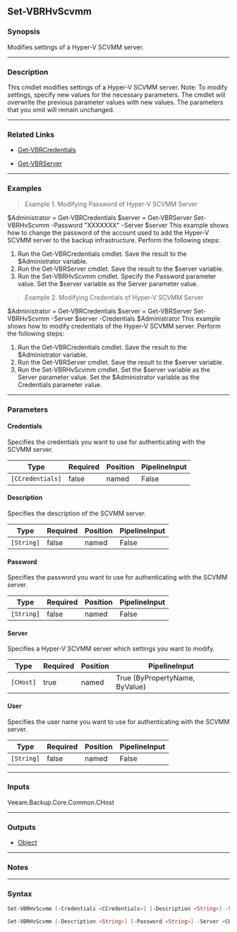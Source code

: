 Set-VBRHvScvmm
--------------

### Synopsis
Modifies settings of a Hyper-V SCVMM server.

---

### Description

This cmdlet modifies settings of a Hyper-V SCVMM server.
Note: To modify settings, specify new values for the necessary parameters. The cmdlet will overwrite the previous parameter values with new values. The parameters that you omit will remain unchanged.

---

### Related Links
* [Get-VBRCredentials](Get-VBRCredentials)

* [Get-VBRServer](Get-VBRServer)

---

### Examples
> Example 1. Modifying Password of Hyper-V SCVMM Server

$Administrator = Get-VBRCredentials
$server = Get-VBRServer
Set-VBRHvScvmm -Password "XXXXXXX" -Server $server
This example shows how to change the password of the account used to add the Hyper-V SCVMM server to the backup infrastructure.
Perform the following steps:
1. Run the Get-VBRCredentials cmdlet. Save the result to the $Administrator variable.
2. Run the Get-VBRServer cmdlet. Save the result to the $server variable.
3. Run the Set-VBRHvScvmm cmdlet. Specify the Password parameter value. Set the $server variable as the Server parameter value.
> Example 2. Modifying Credentials of Hyper-V SCVMM Server

$Administrator = Get-VBRCredentials
$server = Get-VBRServer
Set-VBRHvScvmm -Server $server -Credentials $Administrator
This example shows how to modify credentials of the Hyper-V SCVMM server.
Perform the following steps:
1. Run the Get-VBRCredentials cmdlet. Save the result to the $Administrator variable.
2. Run the Get-VBRServer cmdlet. Save the result to the $server variable.
3. Run the Set-VBRHvScvmm cmdlet. Set the $server variable as the Server parameter value. Set the $Administrator variable as the Credentials parameter value.

---

### Parameters
#### **Credentials**
Specifies the credentials you want to use for authenticating with the SCVMM server.

|Type            |Required|Position|PipelineInput|
|----------------|--------|--------|-------------|
|`[CCredentials]`|false   |named   |False        |

#### **Description**
Specifies the description of the SCVMM server.

|Type      |Required|Position|PipelineInput|
|----------|--------|--------|-------------|
|`[String]`|false   |named   |False        |

#### **Password**
Specifies the password you want to use for authenticating with the SCVMM server.

|Type      |Required|Position|PipelineInput|
|----------|--------|--------|-------------|
|`[String]`|false   |named   |False        |

#### **Server**
Specifies a Hyper-V SCVMM server which settings you want to modify.

|Type     |Required|Position|PipelineInput                 |
|---------|--------|--------|------------------------------|
|`[CHost]`|true    |named   |True (ByPropertyName, ByValue)|

#### **User**
Specifies the user name you want to use for authenticating with the SCVMM server.

|Type      |Required|Position|PipelineInput|
|----------|--------|--------|-------------|
|`[String]`|false   |named   |False        |

---

### Inputs
Veeam.Backup.Core.Common.CHost

---

### Outputs
* [Object](https://learn.microsoft.com/en-us/dotnet/api/System.Object)

---

### Notes

---

### Syntax
```PowerShell
Set-VBRHvScvmm [-Credentials <CCredentials>] [-Description <String>] -Server <CHost> [<CommonParameters>]
```
```PowerShell
Set-VBRHvScvmm [-Description <String>] [-Password <String>] -Server <CHost> [-User <String>] [<CommonParameters>]
```
